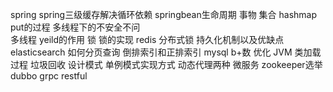 spring
  spring三级缓存解决循环依赖
  springbean生命周期
  事物
集合
  hashmap
    put的过程
    多线程下的不安全不问    
多线程
  yeild的作用
锁
  锁的实现
redis
  分布式锁
  持久化机制以及优缺点
elasticsearch
  如何分页查询
  倒排索引和正排索引
mysql
  b+数
  优化
JVM
  类加载过程
  垃圾回收
设计模式
  单例模式实现方式
  动态代理两种
微服务
  zookeeper选举
  dubbo
  grpc
  restful
  
  

